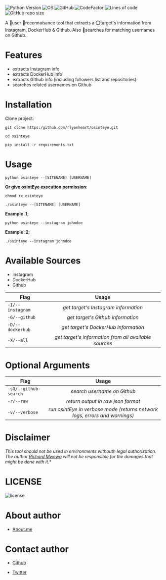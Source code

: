 ![Python Version](https://img.shields.io/badge/python-3.x-blue?style=flat&logo=python)
![OS](https://img.shields.io/badge/OS-GNU%2FLinux-red?style=flat&logo=linux)
![GitHub](https://img.shields.io/github/license/rlyonheart/osinteye?style=flat&logo=github)
![CodeFactor](https://www.codefactor.io/repository/github/rlyonheart/osinteye/badge)
![Lines of code](https://img.shields.io/tokei/lines/github/rlyonheart/osinteye?style=flat&logo=github)
![GitHub repo size](https://img.shields.io/github/repo-size/rlyonheart/osinteye?style=flat&logo=github)

A 👥user 🔎reconnaisance tool that extracts a ⭕target's information from Instagram, DockerHub &amp; Github. Also 🔎searches for matching usernames on Github.

# Features
* extracts Instagram info
* extracts DockerHub info
* extracts Github info (including followers list and repositories)
* searches related usernames on Github


# Installation
Clone project:

```
git clone https:/github.com/rlyonheart/osinteye.git
```

```
cd osinteye
```

```
pip install -r requirements.txt
```

# Usage
```
python osinteye --[SITENAME] [USERNAME]
```

**Or give osintEye execution permission**:
```
chmod +x osinteye
```

```
./osinteye --[SITENAME] [USERNAME]
```

**Example .1**;
```
python osinteye --instagram johndoe
```

**Example .2**;
```
./osinteye --instagram johndoe
```

# Available Sources
* Instagram
* DockerHub
* Github

| Flag        | Usage |
| ------------- |:---------:|
| <code>-I/--instagram</code> |  *get target's Instagram information*  |
| <code>-G/--github</code> |  *get target's Github information*  |
| <code>-D/--dockerhub</code> |  *get target's DockerHub information*  |
| <code>-X/--all</code> |  *get target's information from all available sources*  |

# Optional Arguments
| Flag         | Usage|
| ------------- |:---------:|
| <code>-sG/--github-search</code> | *search username on Github* |
| <code>-r/--raw</code> | *return output in raw json format*  |
| <code>-v/--verbose</code>  | *run osintEye in verbose mode (returns network logs, errors and warnings)*  |


# Disclaimer
*This tool should not be used in environments withouth legal authorization.
The author [Richard Mwewa](https://about.me/rlyonheart) will not be responsible for the damages that might be done with it.**

# LICENSE
![license](https://user-images.githubusercontent.com/74001397/137917929-2f2cdb0c-4d1d-4e4b-9f0d-e01589e027b5.png)

# About author
* [About.me](https://about.me/rlyonheart)

# Contact author
* [Github](https://github.com/rlyonheart)

* [Twitter](https://twitter.com/rly0nheart)

